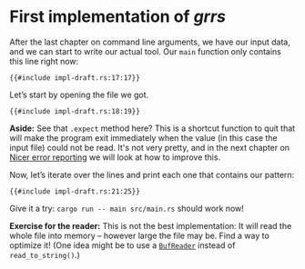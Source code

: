# First implementation of _grrs_

After the last chapter on command line arguments,
we have our input data,
and we can start to write our actual tool.
Our `main` function only contains this line right now:

```rust,ignore
{{#include impl-draft.rs:17:17}}
```

Let’s start by opening the file we got.

```rust,ignore
{{#include impl-draft.rs:18:19}}
```

<aside>

**Aside:**
See that `.expect` method here?
This is a shortcut function to quit that will make the program exit immediately
when the value (in this case the input file)
could not be read.
It's not very pretty,
and in the next chapter on [Nicer error reporting]
we will look at how to improve this.

[Nicer error reporting]:./errors.html

</aside>

Now, let’s iterate over the lines
and print each one that contains our pattern:

```rust,ignore
{{#include impl-draft.rs:21:25}}
```

Give it a try: `cargo run -- main src/main.rs` should work now!

<aside class="exercise">

**Exercise for the reader:**
This is not the best implementation:
It will read the whole file into memory
– however large the file may be.
Find a way to optimize it!
(One idea might be to use a [`BufReader`]
instead of `read_to_string()`.)

[`BufReader`]: https://doc.rust-lang.org/1.30.1/std/io/struct.BufReader.html

</aside>
